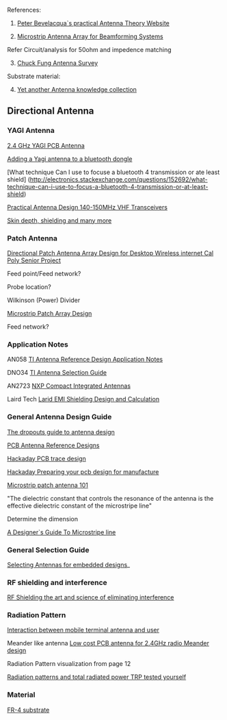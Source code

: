References:

1. [Peter Bevelacqua`s practical Antenna Theory Website](http://www.antenna-theory.com/)

2. [Microstrip Antenna Array for Beamforming Systems](http://pe.org.pl/articles/2012/11a/39.pdf)

Refer Circuit/analysis for 50ohm and impedence matching

3. [Chuck Fung Antenna Survey](https://www.wpi.edu/Pubs/E-project/Available/E-project-042811-161838/unrestricted/ChuckFungFinalMQPpaper2.pdf)

Substrate material:

4. [Yet another Antenna knowledge collection](http://www.w8ji.com/antennas.htm)

## Directional Antenna

### YAGI Antenna

[2.4 GHz YAGI PCB Antenna](http://www.ti.com/lit/an/swra350/swra350.pdf)

[Adding a Yagi antenna to a bluetooth dongle](http://electronics.stackexchange.com/questions/53674/adding-a-yagi-antenna-to-a-bluetooth-dongle)

[What technique Can I use to focuse a bluetooth 4 transmission or ate least shield]
(http://electronics.stackexchange.com/questions/152692/what-technique-can-i-use-to-focus-a-bluetooth-4-transmission-or-at-least-shield)

[Practical Antenna Design 140-150MHz VHF Transceivers](http://www.miklor.com/COM/pdf/PracAntDesignVHF.pdf)

[Skin depth, shielding and many more](http://www.w8ji.com/skindepth.htm)

### Patch Antenna

[Directional Patch Antenna Array Design for Desktop Wireless internet Cal Poly Senior Project](http://digitalcommons.calpoly.edu/cgi/viewcontent.cgi?article=1068&context=eesp)

Feed point/Feed network?

Probe location?

Wilkinson (Power) Divider

[Microstrip Patch Array Design](https://www.cst.com/Applications/Article/Microstrip-Patch-Array-Design)

Feed network?

### Application Notes

AN058
[TI Antenna Reference Design Application Notes](http://www.ti.com/lit/an/swra161b/swra161b.pdf)

DNO34
[TI Antenna Selection Guide](http://www.ti.com/lit/an/swra351a/swra351a.pdf)

AN2723
[NXP Compact Integrated Antennas](http://cache.nxp.com/files/rf_if/doc/app_note/AN2731.pdf)

Laird Tech
[Larid EMI Shielding Design and Calculation](https://www.digikey.com/Web%20Export/Supplier%20Content/Laird_776/PDF/Laird_EMI_Shielding_Design_Calculation.pdf?redirected=1)

### General Antenna Design Guide
[The dropouts guide to antenna design](http://colinkarpfinger.com/blog/2010/the-dropouts-guide-to-antenna-design/)

[PCB Antenna Reference Designs](http://hackaday.com/2014/02/28/pcb-antenna-reference-designs/)

[Hackaday PCB trace design](http://hackaday.com/2010/08/05/pcb-trace-antenna/)

[Hackaday Preparing your pcb design for manufacture](http://hackaday.com/2010/06/15/preparing-your-pcb-design-for-manufacture/)

[Microstrip patch antenna 101](http://www.microwaves101.com/encyclopedias/microstrip-patch-antennas)

"The dielectric constant that controls the resonance of the antenna is the effective dielectric constant of the microstripe line"

Determine the dimension

[A Designer`s Guide To Microstripe line](https://www.google.com/url?sa=t&rct=j&q=&esrc=s&source=web&cd=1&cad=rja&uact=8&ved=0ahUKEwiF36Dxi9bLAhVV-mMKHUekAb4QFggdMAA&url=http%3A%2F%2Ftraktoria.org%2Ffiles%2Fradio%2Fmicrostrip_and_stripline_design%2Fa_designers_guide_to_microstrip_line.pdf&usg=AFQjCNHrpFstiCPZ-PS2YvI_6hrbbXlLPA&sig2=db_7QqJRJcAvC-TCEiqThA)

### General Selection Guide

[Selecting Antennas for embedded designs](http://www.digikey.com/en/articles/techzone/2012/nov/selecting-antennas-for-embedded-designs)_

### RF shielding and interference

[RF Shielding the art and science of eliminating interference](http://www.digikey.com/en/articles/techzone/2013/jan/rf-shielding-the-art-and-science-of-eliminating-interference)

[]()

### Radiation Pattern

[Interaction between mobile terminal antenna and user](http://lib.tkk.fi/Dipl/2007/urn009933.pdf)

Meander like antenna
[Low cost PCB antenna for 2.4GHz radio Meander design](http://www.st.com/web/en/resource/technical/document/application_note/DM00024648.pdf)

Radiation Pattern visualization from page 12

[Radiation patterns and total radiated power TRP tested yourself](http://www.gsm-modem.de/M2M/m2m-componets/radiation-patterns-and-total-radiated-power-trp-tested-yourself/)

### Material

[FR-4 substrate](https://en.wikipedia.org/wiki/FR-4)
